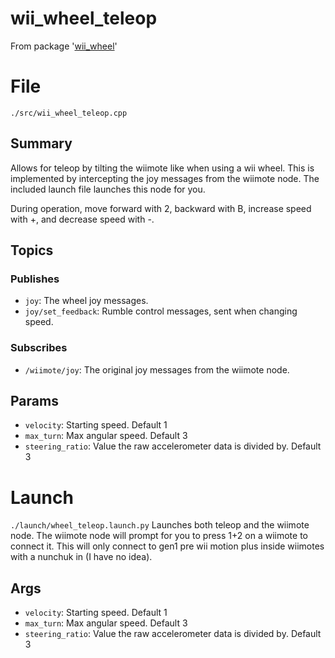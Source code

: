 # wii_wheel_teleop
From package '[wii_wheel](https://github.com/andyblarblar/ros2_wii_wheel)'
# File
`./src/wii_wheel_teleop.cpp`

## Summary 
 Allows for teleop by tilting the wiimote like when using a wii wheel. This is implemented by intercepting the joy messages
from the wiimote node. The included launch file launches this node for you. 

During operation, move forward with 2, backward with B, increase speed with +, and decrease speed with -.

## Topics

### Publishes
- `joy`: The wheel joy messages.
- `joy/set_feedback`: Rumble control messages, sent when changing speed.

### Subscribes
- `/wiimote/joy`: The original joy messages from the wiimote node.

## Params
- `velocity`: Starting speed. Default 1
- `max_turn`: Max angular speed. Default 3
- `steering_ratio`: Value the raw accelerometer data is divided by. Default 3

# Launch 
 `./launch/wheel_teleop.launch.py` 
 Launches both teleop and the wiimote node. The wiimote node will prompt for you to press 1+2 on a wiimote to connect it.
This will only connect to gen1 pre wii motion plus inside wiimotes with a nunchuk in (I have no idea).
 

## Args
- `velocity`: Starting speed. Default 1
- `max_turn`: Max angular speed. Default 3
- `steering_ratio`: Value the raw accelerometer data is divided by. Default 3

